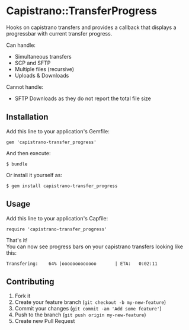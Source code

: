 # Capistrano::TransferProgress

Hooks on capistrano transfers and provides a callback that displays a progressbar with current transfer progress.

Can handle:
* Simultaneous transfers
* SCP and SFTP
* Multiple files (recursive)
* Uploads & Downloads

Cannot handle:
* SFTP Downloads as they do not report the total file size

## Installation

Add this line to your application's Gemfile:

    gem 'capistrano-transfer_progress'

And then execute:

    $ bundle

Or install it yourself as:

    $ gem install capistrano-transfer_progress

## Usage

Add this line to your application's Capfile:

    require 'capistrano-transfer_progress'

That's it!  
You can now see progress bars on your capistrano transfers looking like this:

    Transfering:    64% |ooooooooooooo       | ETA:   0:02:11

## Contributing

1. Fork it
2. Create your feature branch (`git checkout -b my-new-feature`)
3. Commit your changes (`git commit -am 'Add some feature'`)
4. Push to the branch (`git push origin my-new-feature`)
5. Create new Pull Request
